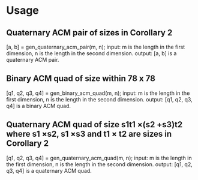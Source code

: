 # Usage
## Quaternary ACM pair of sizes in Corollary 2
  [a, b] = gen_quaternary_acm_pair(m, n);
  input: m is the length in the first dimension, 
       n is the length in the second dimension.
  output: [a, b] is a quaternary ACM pair.

## Binary ACM quad of size within 78 x 78
  [q1, q2, q3, q4] = gen_binary_acm_quad(m, n);
  input: m is the length in the first dimension, 
       n is the length in the second dimension.
  output: [q1, q2, q3, q4] is a binary ACM quad.

## Quaternary ACM quad of size s1t1 ×(s2 +s3)t2 where s1 ×s2, s1 ×s3 and t1 × t2 are sizes in Corollary 2
  [q1, q2, q3, q4] = gen_quaternary_acm_quad(m, n);
  input: m is the length in the first dimension,
       n is the length in the second dimension.
  output: [q1, q2, q3, q4] is a quaternary ACM quad.
